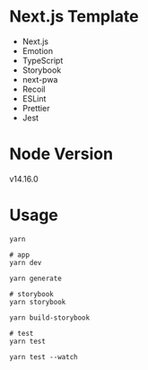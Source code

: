 # Next.js Template

- Next.js
- Emotion
- TypeScript
- Storybook
- next-pwa
- Recoil
- ESLint
- Prettier
- Jest

# Node Version
v14.16.0

# Usage
```
yarn

# app
yarn dev

yarn generate

# storybook
yarn storybook

yarn build-storybook

# test
yarn test

yarn test --watch
```
